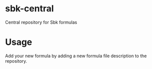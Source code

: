 # sbk-central
Central repository for Sbk formulas

# Usage
Add your new formula by adding a new formula file description to the repository.
